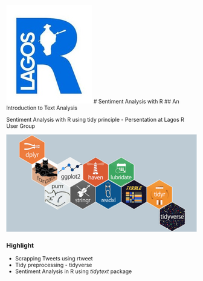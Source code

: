 <img src="images/LagosRUG.jpeg">
# Sentiment Analysis with R 
## An Introduction to Text Analysis

Sentiment Analysis with R using tidy principle - Persentation at Lagos R User Group 

<img src="images/tidyverse.jpg">

### Highlight
- Scrapping Tweets using rtweet
- Tidy preprocessing - tidyverse
- Sentiment Analysis in R using _tidytext_ package


